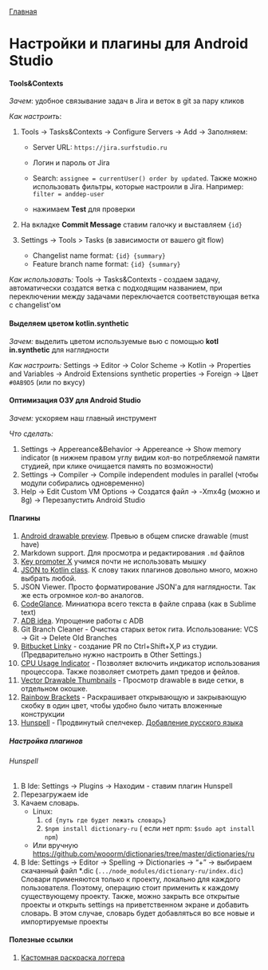[Главная](../main.md)

# Настройки и плагины для Android Studio

#### Tools&Contexts
*Зачем*: удобное связывание задач в Jira и веток в git за пару кликов

*Как настроить*:

1. Tools -> Tasks&Contexts -> Configure Servers -> Add -> Заполняем:
    - Server URL: `https://jira.surfstudio.ru`
    - Логин и пароль от Jira
    - Search: `assignee = currentUser() order by updated`. Также можно использовать фильтры, 
        которые настроили в Jira. Например: `filter = anddep-user`
        
    - нажимаем **Test** для проверки
    
2. На вкладке **Commit Message** ставим галочку и выставляем `{id}`
3. Settings -> Tools > Tasks (в зависимости от вашего git flow)
    - Changelist name format: `{id} {summary}`
    - Feature branch name format: `{id} {summary}`

*Как использовать:* Tools -> Tasks&Contexts - создаем задачу, автоматически создатся ветка с подходящим названием, при переключении между задачами переключается соответствующая ветка с changelist'ом

#### Выделяем цветом kotlin.synthetic
*Зачем:* выделить цветом используемые вью с помощью **kotl in.synthetic** для наглядности

*Как настроить:*  Settings -> Editor -> Color Scheme -> Kotlin -> Properties and Variables -> Android Extensions synthetic properties -> Foreign -> Цвет `#0AB9D5` (или по вкусу)

#### Оптимизация ОЗУ для Android Studio
*Зачем:* ускоряем наш главный инструмент

*Что сделать:*  

1. Settings -> Appereance&Behavior -> Appereance -> Show memory indicator (в нижнем правом углу видим кол-во потребляемой памяти студией, при клике очищается память по возможности)
2. Settings -> Compiler -> Compile independent modules in parallel (чтобы модули собирались одновременно)
3. Help -> Edit Custom VM Options ->  Создатся файл -> -Xmx4g (можно и 8g) ->  Перезапустить Android Studio

#### Плагины

1. [Android drawable preview](https://github.com/mistamek/Android-drawable-preview-plugin/blob/master/README.md). Превью в общем списке drawable (must have)
2. Markdown support. Для просмотра и редактирования `.md` файлов
3. [Key promoter X](https://github.com/halirutan/IntelliJ-Key-Promoter-X) учимся почти не использовать мышку
4. [JSON to Kotlin class](https://github.com/wuseal/JsonToKotlinClass). К слову таких плагинов довольно много, можно выбрать любой.
5. JSON Viewer. Просто форматирование JSON'а для наглядности. Так же есть огромное кол-во аналогов.
6. [CodeGlance](https://github.com/Vektah/CodeGlance). Миниатюра всего текста в файле справа (как в Sublime text)
7. [ADB idea](https://github.com/pbreault/adb-idea). Упрощение работы с ADB
9. Git Branch Cleaner - Очистка старых веток гита. Использование: VCS → Git → Delete Old Branches
10. [Bitbucket Linky](https://plugins.jetbrains.com/plugin/8015-bitbucket-linky) - создание PR по Ctrl+Shift+X,P из студии. (Предварительно нужно настроить в Other Settings.)
11. [CPU Usage Indicator](https://plugins.jetbrains.com/plugin/8580-cpu-usage-indicator) - Позволяет включить индикатор использования процессора. Также позволяет смотреть дамп тредов и фейлов.
12. [Vector Drawable Thumbnails](https://plugins.jetbrains.com/plugin/10741-vector-drawable-thumbnails) - Просмотр drawable в виде сетки, в отдельном окошке.
13. [Rainbow Brackets](https://plugins.jetbrains.com/plugin/10080-rainbow-brackets) - Раскрашивает открывающую и закрывающую скобку в один цвет, чтобы удобно было читать вложенные конструкции
14. [Hunspell](https://plugins.jetbrains.com/plugin/10275-hunspell) - Продвинутый спелчекер. [Добавление русского языка](#hunspell)

##### Настройка плагинов

###### Hunspell
1. В Ide: Settings -> Plugins -> Находим - ставим плагин Hunspell
2. Перезагружаем ide
3. Качаем словарь.
    * Linux: 
        1. `cd {путь где будет лежать словарь}` 
        2. `$npm install dictionary-ru` ( если нет npm: `$sudo apt install npm`)
    * Или вручную https://github.com/wooorm/dictionaries/tree/master/dictionaries/ru
4. В Ide: Settings -> Editor -> Spelling -> Dictionaries -> “+” -> выбираем скачанный файл *.dic (`.../node_modules/dictionary-ru/index.dic`)
Словари применяются только к проекту, локально для каждого пользователя. Поэтому, операцию стоит применить к каждому существующему проекту.
Также, можно закрыть все открытые проекты и открыть settings на приветственном экране и добавить словарь.
В этом случае, словарь будет добавляться во все новые и импортируемые проекты

#### Полезные ссылки

1. [Кастомная раскраска логгера](https://medium.com/@gun0912/android-studio-how-to-change-logcat-color-3c17a10beef8)
